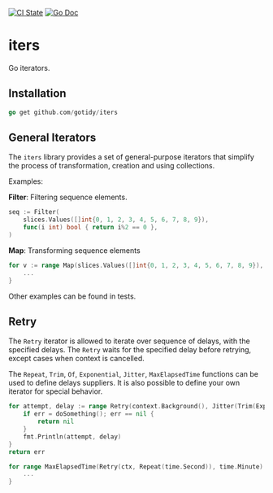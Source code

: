 [![CI State](https://github.com/gotidy/iters/actions/workflows/Go/badge.svg)](https://github.com/gotidy/iters/actions)
[![Go Doc](https://godoc.org/github.com/gotidy/iters?status.svg)](https://pkg.go.dev/github.com/gotidy/iters)

# iters

Go iterators.

## Installation

```go
go get github.com/gotidy/iters
```

## General Iterators

The `iters` library provides a set of general-purpose iterators that simplify the process of transformation, creation and using collections.

Examples:

**Filter**: Filtering sequence elements.

```go
seq := Filter(
    slices.Values([]int{0, 1, 2, 3, 4, 5, 6, 7, 8, 9}),
    func(i int) bool { return i%2 == 0 },
)   
```

**Map**: Transforming sequence elements

```go
for v := range Map(slices.Values([]int{0, 1, 2, 3, 4, 5, 6, 7, 8, 9}), func(i int) string { return strconv.Itoa(i) }) {
    ...
}
```

Other examples can be found in tests.

## Retry

The `Retry` iterator is allowed to iterate over sequence of delays, with the specified delays. The `Retry` waits for the specified delay before retrying, except cases when context is cancelled.

The `Repeat`, `Trim`, `Of`, `Exponential`, `Jitter`, `MaxElapsedTime` functions can be used to define delays suppliers. It is also possible to define your own iterator for special behavior.

```go
for attempt, delay := range Retry(context.Background(), Jitter(Trim(Exponential(time.Millisecond, time.Second, 2), 5), 0.5)) {
    if err = doSomething(); err == nil {
        return nil
    }
    fmt.Println(attempt, delay)
}
return err
```

```go
for range MaxElapsedTime(Retry(ctx, Repeat(time.Second)), time.Minute) {
    ...
}
```
